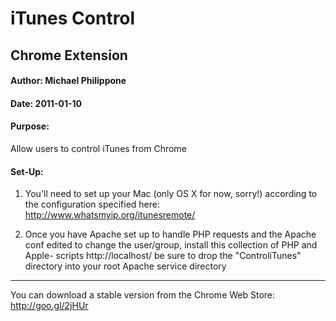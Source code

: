 # iTunes Control 

## Chrome Extension

#### Author: Michael Philippone

#### Date: 2011-01-10

#### Purpose:
Allow users to control iTunes from Chrome 

#### Set-Up:
1. You'll need to set up your Mac (only OS X for now, sorry!) 
according to the configuration specified here: 
		http://www.whatsmyip.org/itunesremote/

2. Once you have Apache set up to handle PHP requests and the
Apache conf edited to change the user/group, install this
collection of PHP and Apple- scripts
		http://localhost/
be sure to drop the "ControliTunes" directory into your
root Apache service directory

---

You can download a stable version from the Chrome Web Store: 
	http://goo.gl/2jHUr